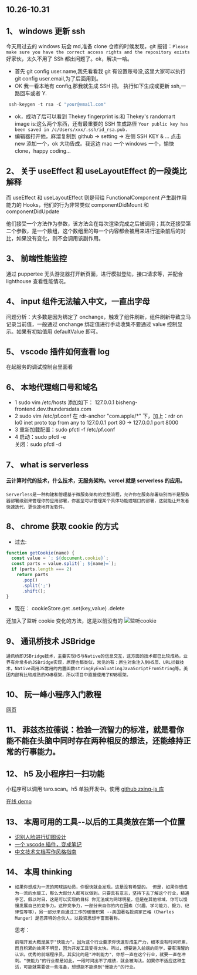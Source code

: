 <!--
 * @文件描述:
 * @公司: thundersdata
 * @作者: 于效仟
 * @Date: 2020-10-26 22:13:18
 * @LastEditors: 于效仟
 * @LastEditTime: 2020-11-07 22:22:02
 -->

## 10.26-10.31

## 1、 windows 更新 ssh

今天用过去的 windows 玩会 md,准备 clone 仓库的时候发现，git 报错：`Please make sure you have the correct access rights and the repository exists`
好家伙，太久不用了 SSh 都出问题了。ok，解决一哈。

- 首先 git config user.name,我先看看我 git 有设置账号没,这里大家可以执行 git config user.email,为了后面用到。
- OK 我一看本地有 config,那我就生成 SSH 把。
  执行如下生成或更新 ssh,一路回车或者 Y.

```js
 ssh-keygen -t rsa -C "your@email.com"
```

- ok，成功了后可以看到 Thekey fingerprint is:和 Thekey's randomart image is:这么两个东西，还有最重要的 SSH 生成路径
  `Your public key has been saved in /c/Users/xxx/.ssh/id_rsa.pub.`
- 编辑器打开他，麻溜复制到 github -> setting -> 左侧 SSH KEY & ...
  点击 new 添加一个，ok 大功告成。我这边 mac 一个 windows 一个，愉快 clone，happy coding...

## 2、 关于 useEffect 和 useLayoutEffect 的一段类比解释

而 useEffect 和 useLayoutEffect 则是带给 FunctionalComponent 产生副作用能力的 Hooks，他们的行为非常类似 componentDidMount 和 componentDidUpdate

他们接受一个方法作为参数，该方法会在每次渲染完成之后被调用；其次还接受第二个参数，是一个数组，这个数组里的每一个内容都会被用来进行渲染前后的对比，如果没有变化，则不会调用该副作用。

## 3、 前端性能监控

通过 puppertee 无头游览器打开新页面，进行模拟登陆，接口请求等，并配合 lighthouse 查看性能情况。

## 4、 input 组件无法输入中文，一直出字母

问题分析：大多数是因为绑定了 onchange，触发了组件刷新，组件刷新导致立马记录当前值，一般通过 onchange 绑定值进行手动收集不要通过 value 控制显示。如果有初始值用 defaultValue 即可。

## 5、 vscode 插件如何查看 log

在起服务的调试控制台里面看

## 6、 本地代理端口号和域名

- 1 sudo vim /etc/hosts 添加如下：
  127.0.0.1 bisheng-frontend.dev.thundersdata.com
- 2 sudo vim /etc/pf.conf
  在 rdr-anchor "com.apple/\*" 下，加上：rdr on lo0 inet proto tcp from any to 127.0.0.1 port 80 -> 127.0.0.1 port 8000
- 3 重新加载配置：sudo pfctl -f /etc/pf.conf
- 4 启动：sudo pfctl -e  
  关闭：sudo pfctl -d

## 7、 what is serverless

#### 云计算时代的技术，什么技术，无服务架构。vercel 就是 serverless 的应用。

`Serverless是一种构建和管理基于微服务架构的完整流程，允许你在服务部署级别而不是服务器部署级别来管理你的应用部署，你甚至可以管理某个具体功能或端口的部署，这就能让开发者快速迭代，更快速地开发软件。`

## 8、 chrome 获取 cookie 的方式

- 过去:

```js
function getCookie(name) {
  const value = `; ${document.cookie}`;
  const parts = value.split(`; ${name}=`);
  if (parts.length === 2)
    return parts
      .pop()
      .split(';')
      .shift();
}
```

- 现在：
  cookieStore.get .set(key,value) .delete

还加入了监听 cookie 变化的方法，这是以前没有的
![监听cookie](https://p3-juejin.byteimg.com/tos-cn-i-k3u1fbpfcp/f19ea10a6b964ddf8ae7d187f27d0486~tplv-k3u1fbpfcp-zoom-1.image)

## 9、 通讯桥技术 JSBridge

`通讯桥即JSBridge技术，主要实现H5与Native的信息交互，这方面的技术都已比较成熟，业界有非常多的JSBridge实现，原理也都类似，常见的有：原生对象注入到H5层、URL拦截技术，Native调用JS常用的内置函数stringByEvaluatingJavaScriptFromString等。美团内部有比较成熟的KNB框架，所以项目中直接使用了KNB框架。`

## 10、 阮一峰小程序入门教程

[网页](http://www.ruanyifeng.com/blog/2020/10/wechat-miniprogram-tutorial-part-one.html)

## 11、 菲兹杰拉德说：检验一流智力的标准，就是看你能不能在头脑中同时存在两种相反的想法，还能维持正常的行事能力。

## 12、 h5 及小程序扫一扫功能

小程序可以调用 taro.scan。h5 单独开发中。使用 [github zxing-js 库](https://github.com/zxing-js/library)

[在线 demo](https://zxing-js.github.io/library/examples/multi-camera/)

## 13、 本周可用的工具--以后的工具类放在第一个位置

- [识别人脸进行切图设计](https://pfpmaker.com/results)
- [一个 vscode 插件，变成笔记](https://www.dendron.so/)
- [中文技术文档写作风格指南](https://zh-style-guide.readthedocs.io/zh_CN/latest/index.html)

## 14、 本周 thinking

- `如果你想成为一流的网球运动员，你很快就会发现，这是没有希望的。 但是，如果你想成为一流的水暖工，那么大部分人都可以做到。只要具有意志，坚持下去了解这个行业，精通手艺，假以时日，这是可以实现的目标 你无法成为网球明星，但是在其他领域，你可以慢慢发展自己的竞争力。这种竞争力，一部分来自你的内在因素（兴趣、学习能力、毅力、纪律性等等），另一部分来自通过工作的缓慢积累 --美国著名投资家芒格（Charles Munger）是巴菲特的合伙人，以投资思想丰富而著称。`

  思考：

  `前端开发大概是属于"快能力"。因为这个行业要求你快速形成生产力，根本没有时间积累，而且积累的效果不明显，因为开发工具变得太快。所以，想要进入前端的同学，要有清醒的认识。优秀的前端程序员，其实比的是"冲刺能力"，你想一直在这个行业，就要一直在冲刺。"快能力"的行业都是如此，一段时间出不了成绩，就会被淘汰。如果你不适应这种生活，可能就需要做一些准备，想想能不能换到"慢能力"的行业。`
